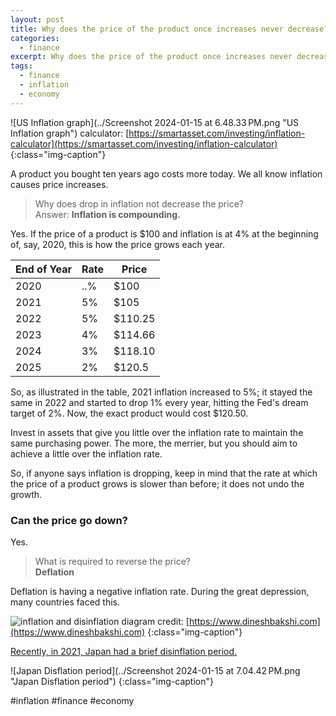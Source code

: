 ```yaml
---
layout: post
title: Why does the price of the product once increases never decrease?
categories:
  - finance
excerpt: Why does the price of the product once increases never decrease?
tags:
  - finance
  - inflation
  - economy
---
```



![US Inflation graph](../Screenshot 2024-01-15 at 6.48.33 PM.png "US Inflation graph")
calculator: [https://smartasset.com/investing/inflation-calculator](https://smartasset.com/investing/inflation-calculator)
{:class="img-caption"}

A product you bought ten years ago costs more today. We all know inflation causes price increases. 


> Why does drop in inflation not decrease the price?
> <br> Answer: **Inflation is compounding.**

Yes. If the price of a product is $100 and inflation is at 4% at the beginning of, say, 2020, this is how the price grows each year.

| End of Year | Rate | Price |
| ---- | ---- | ---- |
| 2020 | ..% | $100 |
| 2021 | 5% | $105 |
| 2022 | 5% | $110.25 |
| 2023 | 4% | $114.66 |
| 2024 | 3% | $118.10 |
| 2025 | 2% | $120.5 |

So, as illustrated in the table, 2021 inflation increased to 5%; it stayed the same in 2022 and started to drop 1% every year, hitting the Fed's dream target of 2%. Now, the exact product would cost $120.50. 

Invest in assets that give you little over the inflation rate to maintain the same purchasing power. The more, the merrier, but you should aim to achieve a little over the inflation rate.

So, if anyone says inflation is dropping, keep in mind that the rate at which the price of a product grows is slower than before; it does not undo the growth.

### Can the price go down?

Yes.


> What is required to reverse the price?
> <br> **Deflation**

Deflation is having a negative inflation rate. During the great depression, many countries faced this. 


![inflation and disinflation diagram](https://www.dineshbakshi.com/images/stories/economics_diagrams/disinflation_graph.png)
credit: [https://www.dineshbakshi.com](https://www.dineshbakshi.com)
{:class="img-caption"}

[Recently, in 2021, Japan had a brief disinflation period.](https://ycharts.com/indicators/japan_inflation_rate#:~:text=Japan%20Inflation%20Rate%20is%20at,long%20term%20average%20of%202.42%25.)

![Japan Disflation period](../Screenshot 2024-01-15 at 7.04.42 PM.png "Japan Disflation period")
{:class="img-caption"}

#inflation #finance #economy